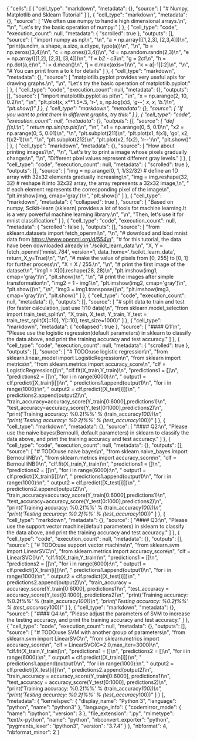 {
 "cells": [
  {
   "cell_type": "markdown",
   "metadata": {},
   "source": [
    "# Numpy, Matplotlib and Sklearn Tutorial"
   ]
  },
  {
   "cell_type": "markdown",
   "metadata": {},
   "source": [
    "We often use numpy to handle high dimensional arrays.\n",
    "\n",
    "Let's try the basic operation of numpy:"
   ]
  },
  {
   "cell_type": "code",
   "execution_count": null,
   "metadata": {
    "scrolled": true
   },
   "outputs": [],
   "source": [
    "import numpy as np\n",
    "\n",
    "a = np.array([[1,2,3], [2,3,4]])\n",
    "print(a.ndim, a.shape, a.size, a.dtype, type(a))\n",
    "\n",
    "b = np.zeros((3,4))\n",
    "c = np.ones((3,4))\n",
    "d = np.random.randn(2,3)\n",
    "e = np.array([[1,2], [2,3], [3,4]])\n",
    "f = b*2 - c*3\n",
    "g = 2*c*f\n",
    "h = np.dot(a,e)\n",
    "i = d.mean()\n",
    "j = d.max(axis=1)\n",
    "k = a[-1][:2]\n",
    "\n",
    "# You can print from a to k for details"
   ]
  },
  {
   "cell_type": "markdown",
   "metadata": {},
   "source": [
    "matplotlib.pyplot provides very useful apis for drawing graphs.\n",
    "\n",
    "Let's try the basic operation of matplotlib.pyplot:"
   ]
  },
  {
   "cell_type": "code",
   "execution_count": null,
   "metadata": {},
   "outputs": [],
   "source": [
    "import matplotlib.pyplot as plt\n",
    "\n",
    "x = np.arange(2, 10, 0.2)\n",
    "\n",
    "plt.plot(x, x**1.5*.5, 'r-', x, np.log(x)*5, 'g--', x, x, 'b.')\n",
    "plt.show()"
   ]
  },
  {
   "cell_type": "markdown",
   "metadata": {},
   "source": [
    "If you want to print them in different graphs, try this:"
   ]
  },
  {
   "cell_type": "code",
   "execution_count": null,
   "metadata": {},
   "outputs": [],
   "source": [
    "def f(x):\n",
    "    return np.sin(np.pi*x)\n",
    "\n",
    "x1 = np.arange(0, 5, 0.1)\n",
    "x2 = np.arange(0, 5, 0.01)\n",
    "\n",
    "plt.subplot(211)\n",
    "plt.plot(x1, f(x1), 'go', x2, f(x2-1))\n",
    "\n",
    "plt.subplot(212)\n",
    "plt.plot(x2, f(x2), 'r--')\n",
    "plt.show()"
   ]
  },
  {
   "cell_type": "markdown",
   "metadata": {},
   "source": [
    "How about printing images?\n",
    "\n",
    "Let's try to print a image whose pixels gradually change:\n",
    "\n",
    "Different pixel values represent different gray levels."
   ]
  },
  {
   "cell_type": "code",
   "execution_count": null,
   "metadata": {
    "scrolled": true
   },
   "outputs": [],
   "source": [
    "img = np.arange(0, 1, 1/32/32) # define an 1D array with 32x32 elements gradually increasing\n",
    "img = img.reshape(32, 32) # reshape it into 32x32 array, the array represents a 32x32 image,\n",
    "                          # each element represents the corresponding pixel of the image\n",
    "plt.imshow(img, cmap='gray')\n",
    "plt.show()"
   ]
  },
  {
   "cell_type": "markdown",
   "metadata": {
    "collapsed": true
   },
   "source": [
    "Based on numpy, Scikit-learn (sklearn) provides a lot of tools for machine learning.It is a very powerful machine learning library.\n",
    "\n",
    "Then, let's use it for mnist classification:"
   ]
  },
  {
   "cell_type": "code",
   "execution_count": null,
   "metadata": {
    "scrolled": false
   },
   "outputs": [],
   "source": [
    "from sklearn.datasets import fetch_openml\n",
    "\n",
    "# download and load mnist data from https://www.openml.org/d/554\n",
    "# for this tutorial, the data have been downloaded already in './scikit_learn_data'\n",
    "X, Y = fetch_openml('mnist_784', version=1, data_home='./scikit_learn_data', return_X_y=True)\n",
    "\n",
    "# make the value of pixels from [0, 255] to [0, 1] for further process\n",
    "X = X / 255.\n",
    "\n",
    "# print the first image of the dataset\n",
    "img1 = X[0].reshape(28, 28)\n",
    "plt.imshow(img1, cmap='gray')\n",
    "plt.show()\n",
    "\n",
    "# print the images after simple transformation\n",
    "img2 = 1 - img1\n",
    "plt.imshow(img2, cmap='gray')\n",
    "plt.show()\n",
    "\n",
    "img3 = img1.transpose()\n",
    "plt.imshow(img3, cmap='gray')\n",
    "plt.show()"
   ]
  },
  {
   "cell_type": "code",
   "execution_count": null,
   "metadata": {},
   "outputs": [],
   "source": [
    "# split data to train and test (for faster calculation, just use 1/10 data)\n",
    "from sklearn.model_selection import train_test_split\n",
    "X_train, X_test, Y_train, Y_test = train_test_split(X[::10], Y[::10], test_size=1000)"
   ]
  },
  {
   "cell_type": "markdown",
   "metadata": {
    "collapsed": true
   },
   "source": [
    "#### Q1:\n",
    "Please use the logistic regression(default parameters) in sklearn to classify the data above, and print the training accuracy and test accuracy."
   ]
  },
  {
   "cell_type": "code",
   "execution_count": null,
   "metadata": {
    "scrolled": true
   },
   "outputs": [],
   "source": [
    "# TODO:use logistic regression\n",
    "from sklearn.linear_model import LogisticRegression\n",
    "from sklearn import metrics\n",
    "from sklearn.metrics import accuracy_score\n",
    "clf = LogisticRegression()\n",
    "clf.fit(X_train,Y_train)\n",
    "predictions1 = []\n",
    "predictions2 = []\n",
    "for i in range(6000):\n",
    "    output1 = clf.predict([X_train[i]])\n",
    "    predictions1.append(output1)\n",
    "for i in range(1000):\n",
    "    output2 = clf.predict([X_test[i]])\n",
    "    predictions2.append(output2)\n",
    "train_accuracy=accuracy_score(Y_train[0:6000],predictions1)\n",
    "test_accuracy=accuracy_score(Y_test[0:1000],predictions2)\n",
    "print('Training accuracy: %0.2f%%' % (train_accuracy*100))\n",
    "print('Testing accuracy: %0.2f%%' % (test_accuracy*100))"
   ]
  },
  {
   "cell_type": "markdown",
   "metadata": {},
   "source": [
    "#### Q2:\n",
    "Please use the naive bayes(Bernoulli, default parameters) in sklearn to classify the data above, and print the training accuracy and test accuracy."
   ]
  },
  {
   "cell_type": "code",
   "execution_count": null,
   "metadata": {},
   "outputs": [],
   "source": [
    "# TODO:use naive bayes\n",
    "from sklearn.naive_bayes import BernoulliNB\n",
    "from sklearn.metrics import accuracy_score\n",
    "clf = BernoulliNB()\n",
    "clf.fit(X_train,Y_train)\n",
    "predictions1 = []\n",
    "predictions2 = []\n",
    "for i in range(6000):\n",
    "    output1 = clf.predict([X_train[i]])\n",
    "    predictions1.append(output1)\n",
    "for i in range(1000):\n",
    "    output2 = clf.predict([X_test[i]])\n",
    "    predictions2.append(output2)\n",
    "train_accuracy=accuracy_score(Y_train[0:6000],predictions1)\n",
    "test_accuracy=accuracy_score(Y_test[0:1000],predictions2)\n",
    "print('Training accuracy: %0.2f%%' % (train_accuracy*100))\n",
    "print('Testing accuracy: %0.2f%%' % (test_accuracy*100))"
   ]
  },
  {
   "cell_type": "markdown",
   "metadata": {},
   "source": [
    "#### Q3:\n",
    "Please use the support vector machine(default parameters) in sklearn to classify the data above, and print the training accuracy and test accuracy."
   ]
  },
  {
   "cell_type": "code",
   "execution_count": null,
   "metadata": {},
   "outputs": [],
   "source": [
    "# TODO:use support vector machine\n",
    "from sklearn.svm import LinearSVC\n",
    "from sklearn.metrics import accuracy_score\n",
    "clf = LinearSVC()\n",
    "clf.fit(X_train,Y_train)\n",
    "predictions1 = []\n",
    "predictions2 = []\n",
    "for i in range(6000):\n",
    "    output1 = clf.predict([X_train[i]])\n",
    "    predictions1.append(output1)\n",
    "for i in range(1000):\n",
    "    output2 = clf.predict([X_test[i]])\n",
    "    predictions2.append(output2)\n",
    "train_accuracy = accuracy_score(Y_train[0:6000], predictions1)\n",
    "test_accuracy = accuracy_score(Y_test[0:1000], predictions2)\n",
    "print('Training accuracy: %0.2f%%' % (train_accuracy*100))\n",
    "print('Testing accuracy: %0.2f%%' % (test_accuracy*100))"
   ]
  },
  {
   "cell_type": "markdown",
   "metadata": {},
   "source": [
    "#### Q4:\n",
    "Please adjust the parameters of SVM to increase the testing accuracy, and print the training accuracy and test accuracy."
   ]
  },
  {
   "cell_type": "code",
   "execution_count": null,
   "metadata": {},
   "outputs": [],
   "source": [
    "# TODO:use SVM with another group of parameters\n",
    "from sklearn.svm import LinearSVC\n",
    "from sklearn.metrics import accuracy_score\n",
    "clf = LinearSVC(C=2.0,max_iter=3000)\n",
    "clf.fit(X_train,Y_train)\n",
    "predictions1 = []\n",
    "predictions2 = []\n",
    "for i in range(6000):\n",
    "    output1 = clf.predict([X_train[i]])\n",
    "    predictions1.append(output1)\n",
    "for i in range(1000):\n",
    "    output2 = clf.predict([X_test[i]])\n",
    "    predictions2.append(output2)\n",
    "train_accuracy = accuracy_score(Y_train[0:6000], predictions1)\n",
    "test_accuracy = accuracy_score(Y_test[0:1000], predictions2)\n",
    "print('Training accuracy: %0.2f%%' % (train_accuracy*100))\n",
    "print('Testing accuracy: %0.2f%%' % (test_accuracy*100))"
   ]
  }
 ],
 "metadata": {
  "kernelspec": {
   "display_name": "Python 3",
   "language": "python",
   "name": "python3"
  },
  "language_info": {
   "codemirror_mode": {
    "name": "ipython",
    "version": 3
   },
   "file_extension": ".py",
   "mimetype": "text/x-python",
   "name": "python",
   "nbconvert_exporter": "python",
   "pygments_lexer": "ipython3",
   "version": "3.7.4"
  }
 },
 "nbformat": 4,
 "nbformat_minor": 2
}
